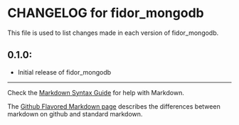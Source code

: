# CHANGELOG for fidor_mongodb

This file is used to list changes made in each version of fidor_mongodb.

## 0.1.0:

* Initial release of fidor_mongodb

- - - 
Check the [Markdown Syntax Guide](http://daringfireball.net/projects/markdown/syntax) for help with Markdown.

The [Github Flavored Markdown page](http://github.github.com/github-flavored-markdown/) describes the differences between markdown on github and standard markdown.
